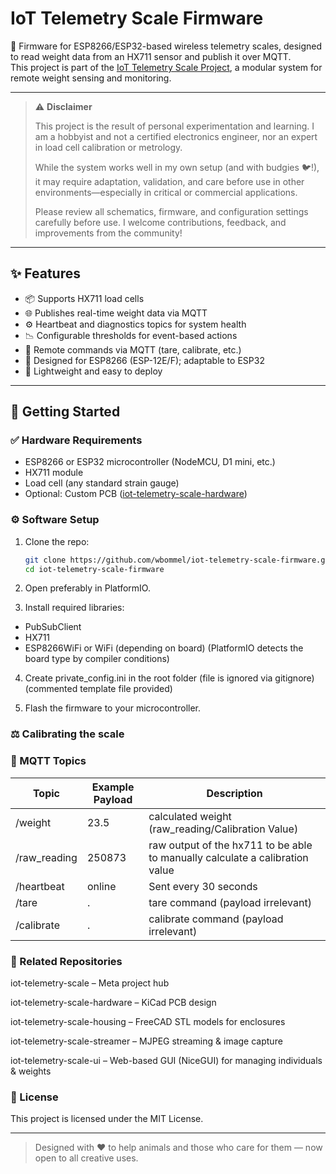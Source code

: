 # IoT Telemetry Scale Firmware

🚀 Firmware for ESP8266/ESP32-based wireless telemetry scales, designed to read weight data from an HX711 sensor and publish it over MQTT.  
This project is part of the [IoT Telemetry Scale Project](https://github.com/wbommel/iot-telemetry-scale), a modular system for remote weight sensing and monitoring.

---

> ⚠️ **Disclaimer**
> 
> This project is the result of personal experimentation and learning. I am a hobbyist and not a certified electronics engineer, nor an expert in load cell calibration or metrology.
> 
> While the system works well in my own setup (and with budgies 🐦!), it may require adaptation, validation, and care before use in other environments—especially in critical or commercial applications.
> 
> Please review all schematics, firmware, and configuration settings carefully before use. I welcome contributions, feedback, and improvements from the community!

---

## ✨ Features

- 📦 Supports HX711 load cells
- 🌐 Publishes real-time weight data via MQTT
- ⚙️ Heartbeat and diagnostics topics for system health
- 📉 Configurable thresholds for event-based actions
- 📡 Remote commands via MQTT (tare, calibrate, etc.)
- 🧠 Designed for ESP8266 (ESP-12E/F); adaptable to ESP32
- 💾 Lightweight and easy to deploy

---

## 🧰 Getting Started

### ✅ Hardware Requirements

- ESP8266 or ESP32 microcontroller (NodeMCU, D1 mini, etc.)
- HX711 module
- Load cell (any standard strain gauge)
- Optional: Custom PCB ([iot-telemetry-scale-hardware](https://github.com/wbommel/iot-telemetry-scale-hardware))

### ⚙️ Software Setup

1. Clone the repo:

   ```bash
   git clone https://github.com/wbommel/iot-telemetry-scale-firmware.git
   cd iot-telemetry-scale-firmware

2. Open preferably in PlatformIO.

3. Install required libraries:
  * PubSubClient
  * HX711
  * ESP8266WiFi or WiFi (depending on board) (PlatformIO detects the board type by compiler conditions)

4. Create private_config.ini in the root folder (file is ignored via gitignore) (commented template file provided)

5. Flash the firmware to your microcontroller.

### ⚖️ Calibrating the scale

### 📡 MQTT Topics

Topic | Example Payload | Description
|--|--|--|
<configured client id>/weight | 23.5 | calculated weight (raw_reading/Calibration Value)
<configured client id>/raw_reading | 250873 | raw output of the hx711 to be able to manually calculate a calibration value
<configured client id>/heartbeat | online | Sent every 30 seconds
<configured client id>/tare | . | tare command (payload irrelevant)
<configured client id>/calibrate | . | calibrate command (payload irrelevant)

### 🧩 Related Repositories

iot-telemetry-scale – Meta project hub

iot-telemetry-scale-hardware – KiCad PCB design

iot-telemetry-scale-housing – FreeCAD STL models for enclosures

iot-telemetry-scale-streamer – MJPEG streaming & image capture

iot-telemetry-scale-ui – Web-based GUI (NiceGUI) for managing individuals & weights

### 🪪 License
This project is licensed under the MIT License.

---

> Designed with ❤️ to help animals and those who care for them — now open to all creative uses.
